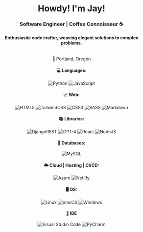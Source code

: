 <div align="center">
  <h1>Howdy! I'm Jay!</h1>
  <h3>Software Engineer | Coffee Connoisseur ☕</h3>
  <h4>Enthusiastic code crafter, weaving elegant solutions to complex problems.</h4>
  <br>🌲 Portland, Oregon 
  <h4>💻 Languages: </h4>
  <img src="https://img.shields.io/badge/python-3670A0?style=for-the-badge&amp;logo=python&amp;logoColor=ffffff" alt="Python">
  <img src="https://img.shields.io/badge/javascript-%23323330.svg?style=for-the-badge&amp;logo=javascript&amp;logoColor=%23F7DF1E" alt="JavaScript">
  <h4>📈 Web: </h4>
  <img src="https://img.shields.io/badge/html5-%23E34F26.svg?style=for-the-badge&amp;logo=html5&amp;logoColor=white" alt="HTML5">
  <img src="https://img.shields.io/badge/tailwindcss-%2338B2AC.svg?style=for-the-badge&amp;logo=tailwind-css&amp;logoColor=white" alt="TailwindCSS">
  <img src="https://img.shields.io/badge/css3-%231572B6.svg?style=for-the-badge&amp;logo=css3&amp;logoColor=white" alt="CSS3">
  <img src="https://img.shields.io/badge/SASS-hotpink.svg?style=for-the-badge&amp;logo=SASS&amp;logoColor=white" alt="SASS">
  <img src="https://img.shields.io/badge/markdown-%23000000.svg?style=for-the-badge&amp;logo=markdown&amp;logoColor=white" alt="Markdown">
   <h4>📚 Libraries: </h4>
  <img src="https://img.shields.io/badge/DJANGO-REST-ff1709?style=for-the-badge&amp;logo=django&amp;logoColor=white&amp;color=ff1709&amp;labelColor=gray" alt="DjangoREST">
  <img src="https://img.shields.io/badge/OPENAI-74aa9c?style=for-the-badge&amp;logo=openai&amp;logoColor=white" alt="GPT-4">
  <img src="https://img.shields.io/badge/react-%2320232a.svg?style=for-the-badge&amp;logo=react&amp;logoColor=%2361DAFB" alt="React">
  <img src="https://img.shields.io/badge/node.js-6DA55F?style=for-the-badge&amp;logo=node.js&amp;logoColor=white" alt="NodeJS">
  <h4>📅 Databases: </h4>
  <img src="https://img.shields.io/badge/mysql-%2300f.svg?style=for-the-badge&amp;logo=mysql&amp;logoColor=white" alt="MySQL">
  <h4>🌥️ Cloud | Hosting | CI/CD: </h4>
  <img src="https://img.shields.io/badge/azure-%230072C6.svg?style=for-the-badge&amp;logo=microsoftazure&amp;logoColor=white" alt="Azure">
  <img src="https://img.shields.io/badge/netlify-%23000000.svg?style=for-the-badge&amp;logo=netlify&amp;logoColor=#00C7B7" alt="Netlify">
  <h4>🖥️ OS:</h4>
  <img src="https://img.shields.io/badge/Linux-FCC624?style=for-the-badge&amp;logo=linux&amp;logoColor=black" alt="Linux">
  <img src="https://img.shields.io/badge/mac%20os-000000?style=for-the-badge&amp;logo=macos&amp;logoColor=F0F0F0" alt="macOS">
  <img src="https://img.shields.io/badge/Windows-0078D6?style=for-the-badge&amp;logo=windows&amp;logoColor=white" alt="Windows">
  <h4>📓 IDE</h4>
  <img src="https://img.shields.io/badge/Visual%20Studio%20Code-0078d7.svg?style=for-the-badge&amp;logo=visual-studio-code&amp;logoColor=white" alt="Visual Studio Code">
  <img src="https://img.shields.io/badge/pycharm-143?style=for-the-badge&amp;logo=pycharm&amp;logoColor=black&amp;color=black&amp;labelColor=green" alt="PyCharm">
</div>

<!--
**jaysabe/jaysabe** is a ✨ _special_ ✨ repository because its `README.md` (this file) appears on your GitHub profile.

Here are some ideas to get you started:

- 🔭 I’m currently working on ...
- 🌱 I’m currently learning ...
- 👯 I’m looking to collaborate on ...
- 🤔 I’m looking for help with ...
- 💬 Ask me about ...
- 📫 How to reach me: ...
- 😄 Pronouns: ...
- ⚡ Fun fact: ...
-->

